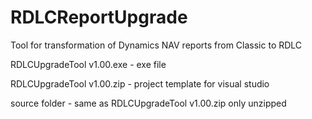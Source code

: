# RDLCReportUpgrade
Tool for transformation of Dynamics NAV reports from Classic to RDLC

RDLCUpgradeTool v1.00.exe - exe file

RDLCUpgradeTool v1.00.zip - project template for visual studio

source folder - same as RDLCUpgradeTool v1.00.zip only unzipped

